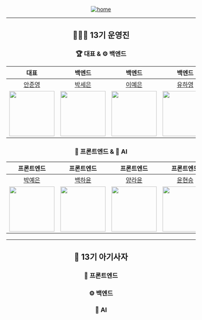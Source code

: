 <div align="center">

<a href="https://www.likelion-13th-skhu.site/">

![home](https://img.shields.io/badge/Home-LikeLion13th-orange)

</a>



---

## 👩🏻‍💻 13기 운영진  

### 🏆 대표 & ⚙️ 백엔드
| 대표 | 백엔드 | 백엔드 | 백엔드 | 백엔드 | 백엔드 | 
|:---:|:---:|:---:|:---:|:---:|:---:|
| [안준영](https://github.com/Junyeong-An) | [박세은](https://github.com/seun0123) | [이예은](https://github.com/eunxeum) | [유하영](https://github.com/ttttkii913) | [정다운](https://github.com/wjdekdns1028) | [조규림](https://github.com/ckr8305) |
| <img src="https://github.com/Junyeong-An.png" width="120"> | <img src="https://github.com/seun0123.png" width="120"> | <img src="https://github.com/eunxeum.png" width="120"> | <img src="https://github.com/ttttkii913.png" width="120"> | <img src="https://github.com/wjdekdns1028.png" width="120"> | <img src="https://github.com/ckr8305.png" width="120">|




### 🎨 프론트엔드 & 🤖 AI  
| 프론트엔드 | 프론트엔드 | 프론트엔드 | 프론트엔드 | AI | AI |
|:---:|:---:|:---:|:---:|:---:|:---:|
| [박예은](https://github.com/yengniws) | [백하윤](https://github.com/hayoon07) | [양라윤](https://github.com/rryuuni) | [윤현승](https://github.com/dbsgustmd) | [김규빈](https://github.com/bbikgu) | [김현민](https://github.com/hyunrnin) |
| <img src="https://github.com/yengniws.png" width="120"> | <img src="https://github.com/hayoon07.png" width="120"> | <img src="https://github.com/rryuuni.png" width="120"> | <img src="https://github.com/dbsgustmd.png" width="120"> | <img src="https://github.com/bbikgu.png" width="120"> | <img src="https://github.com/hyunrnin.png" width="120"> |


---

## 🦁 13기 아기사자

### 🎨 프론트엔드




### ⚙️ 백엔드




### 🤖 AI  

</div>
